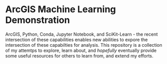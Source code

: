 # ArcGIS Machine Learning Demonstration

ArcGIS, Python, Conda, Jupyter Notebook, and SciKit-Learn - the recent intersection of these capabilities enables new abilities to expore the intersection of these capabilties for analysis. This repository is a collection of my attemtps to explore, learn about, and *hopefully* eventually provide some useful resources for others to learn from, and extend my efforts.
